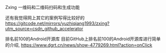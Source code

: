    Zxing  一维码和二维码扫码和生成功能

  还有我觉得网上其它的案例写得比较好的
  https://gitcode.net/mirrors/yuzhiqiang1993/zxing?utm_source=csdn_github_accelerator

排名前100的Android开源库   目前GitHub上排名前100的Android开源库进行简单的介绍,
    https://www.dgrt.cn/news/show-4779269.html?action=onClick